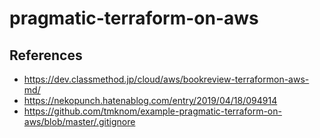 # pragmatic-terraform-on-aws

## References

- https://dev.classmethod.jp/cloud/aws/bookreview-terraformon-aws-md/
- https://nekopunch.hatenablog.com/entry/2019/04/18/094914
- https://github.com/tmknom/example-pragmatic-terraform-on-aws/blob/master/.gitignore
